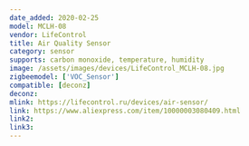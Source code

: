 ```yaml
---
date_added: 2020-02-25
model: MCLH-08
vendor: LifeControl
title: Air Quality Sensor
category: sensor
supports: carbon monoxide, temperature, humidity
image: /assets/images/devices/LifeControl_MCLH-08.jpg
zigbeemodel: ['VOC_Sensor']
compatible: [deconz]
deconz: 
mlink: https://lifecontrol.ru/devices/air-sensor/
link: https://www.aliexpress.com/item/10000003080409.html
link2: 
link3: 
---
```


